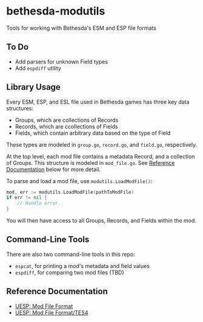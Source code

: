 # bethesda-modutils

Tools for working with Bethesda's ESM and ESP file formats

## To Do

- Add parsers for unknown Field types
- Add `espdiff` utility

## Library Usage

Every ESM, ESP, and ESL file used in Bethesda games has three key data structures:

- Groups, which are collections of Records
- Records, which are ccollections of Fields
- Fields, which contain arbitrary data based on the type of Field

These types are modeled in `group.go`, `record.go`, and `field.go`, respectively.

At the top level, each mod file contains a metadata Record, and a collection of Groups.
This structure is modeled in `mod_file.go`.
See [Reference Documentation](#reference-documentation) below for more detail.

To parse and load a mod file, use `modutils.LoadModFile()`:
```go
mod, err := modutils.LoadModFile(pathToModFile)
if err != nil {
	// Handle error.
}
```

You will then have access to all Groups, Records, and Fields within the mod.

## Command-Line Tools

There are also two command-line tools in this repo:

- `espcat`, for printing a mod's metadata and field values
- `espdiff`, for comparing two mod files (TBD)

## Reference Documentation

- [UESP: Mod File Format](https://en.uesp.net/wiki/Skyrim_Mod:Mod_File_Format)
- [UESP: Mod File Format/TES4](https://en.uesp.net/wiki/Skyrim_Mod:Mod_File_Format/TES4)
